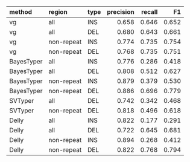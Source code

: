 |method     |region     |type | precision| recall|    F1|
|:----------|:----------|:----|---------:|------:|-----:|
|vg         |all        |INS  |     0.658|  0.646| 0.652|
|vg         |all        |DEL  |     0.680|  0.643| 0.661|
|vg         |non-repeat |INS  |     0.774|  0.735| 0.754|
|vg         |non-repeat |DEL  |     0.768|  0.735| 0.751|
|BayesTyper |all        |INS  |     0.776|  0.286| 0.418|
|BayesTyper |all        |DEL  |     0.808|  0.512| 0.627|
|BayesTyper |non-repeat |INS  |     0.879|  0.379| 0.530|
|BayesTyper |non-repeat |DEL  |     0.886|  0.696| 0.779|
|SVTyper    |all        |DEL  |     0.742|  0.342| 0.468|
|SVTyper    |non-repeat |DEL  |     0.818|  0.496| 0.618|
|Delly      |all        |INS  |     0.822|  0.177| 0.291|
|Delly      |all        |DEL  |     0.722|  0.645| 0.681|
|Delly      |non-repeat |INS  |     0.894|  0.268| 0.412|
|Delly      |non-repeat |DEL  |     0.822|  0.768| 0.794|
